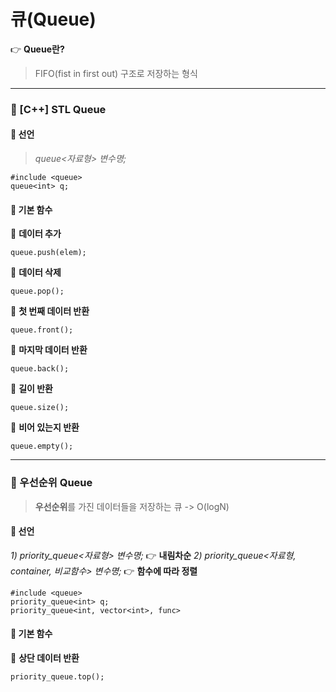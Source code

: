 ﻿# 큐(Queue)
 👉 **Queue란?**
> FIFO(fist in first out) 구조로 저장하는 형식
---
### 📒 [C++] STL Queue
#### 🔴 **선언**
> *queue<자료형> 변수명;*

    #include <queue>
    queue<int> q;

#### 🔴 **기본 함수**

🔹 **데이터 추가**

    queue.push(elem);
🔹 **데이터 삭제**

    queue.pop();
🔹 **첫 번째 데이터 반환**

    queue.front();
    
🔹 **마지막 데이터 반환**

    queue.back();
🔹 **길이 반환**

    queue.size();
🔹 **비어 있는지 반환**

    queue.empty();

---
### 📒 우선순위 Queue

> **우선순위**를 가진 데이터들을 저장하는 큐 -> O(logN)

#### 🔴 **선언**
*1) priority_queue<자료형> 변수명;* 👉 **내림차순**
*2) priority_queue<자료형, container, 비교함수> 변수명;* 👉 **함수에 따라 정렬**

    #include <queue>
    priority_queue<int> q;
    priority_queue<int, vector<int>, func>
#### 🔴 **기본 함수**
🔹 **상단 데이터 반환**

    priority_queue.top();


